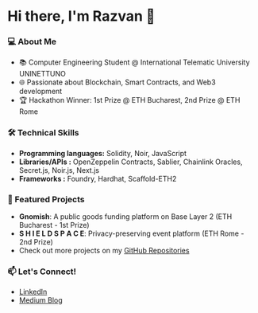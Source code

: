 # Hi there, I'm Razvan 👋

### 💻 About Me
- 📚 Computer Engineering Student @ International Telematic University UNINETTUNO
- 🌐 Passionate about Blockchain, Smart Contracts, and Web3 development
- 🏆 Hackathon Winner: 1st Prize @ ETH Bucharest, 2nd Prize @ ETH Rome

### 🛠️ Technical Skills
- **Programming languages:** Solidity, Noir, JavaScript
- **Libraries/APIs :** OpenZeppelin Contracts, Sablier, Chainlink Oracles, Secret.js, Noir.js, Next.js
- **Frameworks :** Foundry, Hardhat, Scaffold-ETH2

### 🚀 Featured Projects
- **Gnomish**: A public goods funding platform on Base Layer 2 (ETH Bucharest - 1st Prize)
- **S H I E L D S P A C E**: Privacy-preserving event platform (ETH Rome - 2nd Prize)
- Check out more projects on my [GitHub Repositories](https://github.com/MihRazvan?tab=repositories)

### 📫 Let's Connect!
- [LinkedIn](https://www.linkedin.com/in/razvanmih/)
- [Medium Blog](https://medium.com/@mihrazvan)
